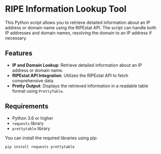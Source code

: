 # RIPE Information Lookup Tool

This Python script allows you to retrieve detailed information about an IP address or domain name using the RIPEstat API. The script can handle both IP addresses and domain names, resolving the domain to an IP address if necessary.

## Features

- **IP and Domain Lookup**: Retrieve detailed information about an IP address or domain name.
- **RIPEstat API Integration**: Utilizes the RIPEstat API to fetch comprehensive data.
- **Pretty Output**: Displays the retrieved information in a readable table format using `PrettyTable`.

## Requirements

- Python 3.6 or higher
- `requests` library
- `prettytable` library

You can install the required libraries using pip:

```bash
pip install requests prettytable
```

